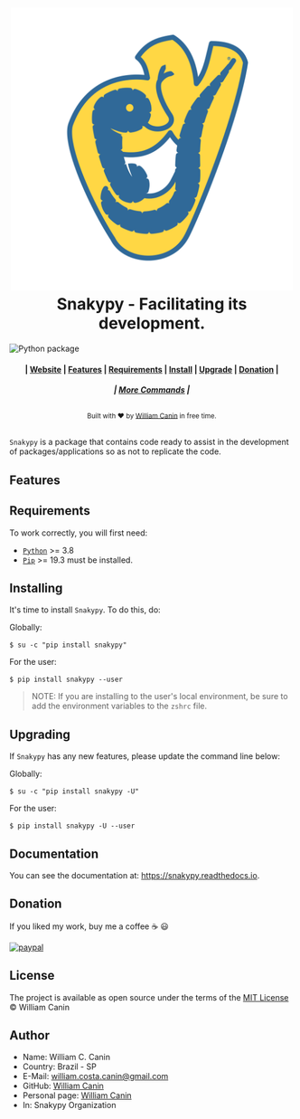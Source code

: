 <h1 align="center">
  <a href="https://github.com/snakypy/snakypy">
    <img alt="snakypy" src="https://raw.githubusercontent.com/snakypy/snakypy-static/master/logotypes/snakypy/png/snakypy.png" width="500">
  </a>
  <br> Snakypy - Facilitating its development. <br>
</h1>

![Python package](https://github.com/williamcanin/snakypy/workflows/Python%20package/badge.svg)

<div align="center">
  <h4>
    | <a href="https://snakypy.github.io">Website</a> |
    <a href="#features">Features</a> |
    <a href="#requirements">Requirements</a> |
    <a href="#installing">Install</a> |
    <a href="#upgrading">Upgrade</a> |
    <a href="#donation">Donation</a> |
  </h4>
  <h5>
    | <a href="#more-commands">More Commands</a> |
  </h5>
</div>

<div align="center">
  <sub>Built with ❤︎ by
  <a href="https://williamcanin.github.io">William Canin</a> in free time.
</div>
<br>

`Snakypy` is a package that contains code ready to assist in the development of packages/applications so as not to replicate the code.
## Features

## Requirements

To work correctly, you will first need:

- [`Python`](https://python.org) >= 3.8
- [`Pip`](https://pip.pypa.io/en/stable/) >= 19.3 must be installed.

## Installing

It's time to install `Snakypy`. To do this, do:

Globally:

```
$ su -c "pip install snakypy"
```
For the user:

```
$ pip install snakypy --user
```

> NOTE: If you are installing to the user's local environment, be sure to add the environment variables to the `zshrc` file.

## Upgrading

If `Snakypy` has any new features, please update the command line below:

Globally:

```
$ su -c "pip install snakypy -U"
```
For the user:

```
$ pip install snakypy -U --user
```

## Documentation

You can see the documentation at: https://snakypy.readthedocs.io.

## Donation

If you liked my work, buy me a coffee :coffee: :smiley:

[![paypal](https://www.paypalobjects.com/en_US/i/btn/btn_donateCC_LG.gif)](https://www.paypal.com/cgi-bin/webscr?cmd=_s-xclick&hosted_button_id=YBK2HEEYG8V5W&source)

## License

The project is available as open source under the terms of the [MIT License](https://github.com/snakypy/snakypy/blob/master/LICENSE) © William Canin

## Author

* Name: William C. Canin
* Country: Brazil - SP
* E-Mail: william.costa.canin@gmail.com
* GitHub: [William Canin](http://github.com/williamcanin)
* Personal page: [William Canin](http://williamcanin.github.io)
* In: Snakypy Organization
